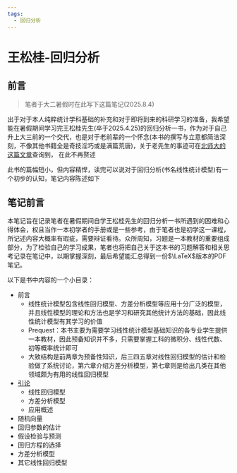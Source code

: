 ```yaml
---
tags:
  - 回归分析
---
```


# 王松桂-回归分析


## 前言


>笔者于大二暑假时在此写下这篇笔记(2025.8.4)
 
出于对于本人纯粹统计学科基础的补充和对于即将到来的科研学习的准备，我希望能在暑假期间学习完王松桂先生(卒于2025.4.25)的回归分析一书，作为对于自己升上大三前的一个交代，也是对于老前辈的一个怀念(本书的撰写与立意都简洁深刻，不像其他书籍全是奇技淫巧或是满篇荒唐)，关于老先生的事迹可在[北师大的这篇文章](http://math0.bnu.edu.cn/statprob/page/Anecdote/%E6%80%80%E5%BF%B5%E7%8E%8B%E6%9D%BE%E6%A1%82%E6%95%99%E6%8E%88.pdf)查询到，
在此不再赘述

此书的篇幅短小，但内容精悍，读完可以说对于回归分析(书名线性统计模型)有一个初步的认知，笔记内容陈述如下

## 笔记前言

本笔记旨在记录笔者在暑假期间自学王松桂先生的回归分析一书所遇到的困难和心得体会，权且当作一本初学者的手册或是一些参考，由于笔者也是初学这一课程，所记述内容大概率有瑕疵，需要辩证看待。众所周知，习题是一本教材的重要组成部分，为了检验自己的学习成果，笔者也将把自己关于这本书的习题解答和相关思考记录在笔记中，以期掌握深刻，最后希望能汇总得到一份$\LaTeX$版本的PDF笔记。

以下是书中内容的一个小目录：

+ 前言
	+ 线性统计模型包含线性回归模型、方差分析模型等应用十分广泛的模型，并且线性模型的理论和方法也是学习和研究其他统计方法的基础，因此线性统计模型有其学习的价值
	+ Prequest：本书主要为需要学习线性统计模型基础知识的各专业学生提供一本教材，因此预备知识并不多，只需要掌握工科的微积分、线性代数、初等概率统计即可
	+ 大致结构是前两章为预备性知识，后三四五章对线性回归模型的估计和检验做了系统讨论，第六章介绍方差分析模型，第七章则是给出几类在其他领域颇为有用的线性回归模型
+ [引论](第一章-引论-王松桂.md)
	+ 线性回归模型
	+ 方差分析模型
	+ 应用概述
+ 随机向量
+ 回归参数的估计
+ 假设检验与预测
+ 回归方程的选择
+ 方差分析模型
+ 其它线性回归模型



